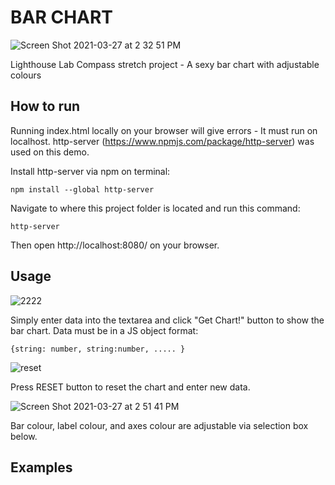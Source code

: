 # BAR CHART

![Screen Shot 2021-03-27 at 2 32 51 PM](https://user-images.githubusercontent.com/54612573/112730742-9d366f00-8f09-11eb-9501-7d17cd7e59a5.png)

Lighthouse Lab Compass stretch project - A sexy bar chart with adjustable colours

## How to run

Running index.html locally on your browser will give errors - It must run on localhost.
http-server (https://www.npmjs.com/package/http-server) was used on this demo.

Install http-server via npm on terminal:

    npm install --global http-server

Navigate to where this project folder is located and run this command:

    http-server

Then open http://localhost:8080/ on your browser. 

## Usage

![2222](https://user-images.githubusercontent.com/54612573/112731281-a7a63800-8f0c-11eb-963c-53cc32aea5b4.jpg)

Simply enter data into the textarea and click "Get Chart!" button to show the bar chart.
Data must be in a JS object format:

    {string: number, string:number, ..... }
   
![reset](https://user-images.githubusercontent.com/54612573/112731179-1df66a80-8f0c-11eb-8ada-18a958e7c165.jpg)

Press RESET button to reset the chart and enter new data.

![Screen Shot 2021-03-27 at 2 51 41 PM](https://user-images.githubusercontent.com/54612573/112731156-05865000-8f0c-11eb-8b88-a450bf8a336a.png)

Bar colour, label colour, and axes colour are adjustable via selection box below.

## Examples


